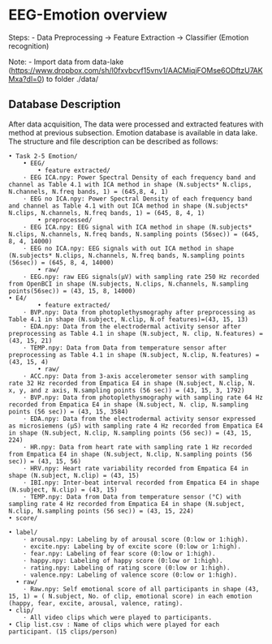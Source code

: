 # EEG-Emotion overview

Steps:
    - Data Preprocessing -> Feature Extraction -> Classifier (Emotion recognition)
    
Note:
    - Import data from data-lake (https://www.dropbox.com/sh/l0fxvbcvf15vnv1/AACMiqjFOMse6ODftzU7AKMxa?dl=0) to folder ./data/


## Database Description
After data acquisition, The data were processed and extracted features with method at previous subsection. Emotion database is available in data lake. The structure and file description can be described as follows:


    • Task 2-5 Emotion/
        • EEG/
            • feature extracted/
        · EEG ICA.npy: Power Spectral Density of each frequency band and channel as Table 4.1 with ICA method in shape (N.subjects* N.clips, N.channels, N.freq bands, 1) = (645,8, 4, 1)
        · EEG no ICA.npy: Power Spectral Density of each frequency band and channel as Table 4.1 with out ICA method in shape (N.subjects* N.clips, N.channels, N.freq bands, 1) = (645, 8, 4, 1)
            • preprocessed/
        · EEG ICA.npy: EEG signal with ICA method in shape (N.subjects* N.clips, N.channels, N.freq bands, N.sampling points (56sec)) = (645, 8, 4, 14000)
        · EEG no ICA.npy: EEG signals with out ICA method in shape (N.subjects* N.clips, N.channels, N.freq bands, N.sampling points (56sec)) = (645, 8, 4, 14000)
            • raw/
        · EEG.npy: raw EEG signals(µV) with sampling rate 250 Hz recorded from OpenBCI in shape (N.subjects, N.clips, N.channels, N.sampling points(56sec)) = (43, 15, 8, 14000)
    • E4/
            • feature extracted/
        · BVP.npy: Data from photoplethysmography after preprocessing as Table 4.1 in shape (N.subject, N.clip, N.of features)=(43, 15, 13)
        · EDA.npy: Data from the electrodermal activity sensor after preprocessing as Table 4.1 in shape (N.subject, N. clip, N.features) = (43, 15, 21)
        · TEMP.npy: Data from Data from temperature sensor after preprocessing as Table 4.1 in shape (N.subject, N.clip, N.features) = (43, 15, 4)
            • raw/
        · ACC.npy: Data from 3-axis accelerometer sensor with sampling rate 32 Hz recorded from Empatica E4 in shape (N.subject, N.clip, N. x, y, and z axis, N.sampling points (56 sec)) = (43, 15, 3, 1792)
        · BVP.npy: Data from photoplethysmography with sampling rate 64 Hz recorded from Empatica E4 in shape (N.subject, N. clip, N.sampling points (56 sec)) = (43, 15, 3584)
        · EDA.npy: Data from the electrodermal activity sensor expressed as microsiemens (µS) with sampling rate 4 Hz recorded from Empatica E4 in shape (N.subject, N.clip, N.sampling points (56 sec)) = (43, 15, 224)
        · HR.npy: Data from heart rate with sampling rate 1 Hz recorded from Empatica E4 in shape (N.subject, N.clip, N.sampling points (56 sec)) = (43, 15, 56)
        · HRV.npy: Heart rate variability recorded from Empatica E4 in shape (N.subject, N.clip) = (43, 15)
        · IBI.npy: Inter-beat interval recorded from Empatica E4 in shape (N.subject, N.clip) = (43, 15)
        · TEMP.npy: Data from Data from temperature sensor (°C) with sampling rate 4 Hz recorded from Empatica E4 in shape (N.subject, N.clip, N.sampling points (56 sec)) = (43, 15, 224)
    • score/
    
    • label/
        · arousal.npy: Labeling by of arousal score (0:low or 1:high).
        · excite.npy: Labeling by of excite score (0:low or 1:high).
        · fear.npy: Labeling of fear score (0:low or 1:high).
        · happy.npy: Labeling of happy score (0:low or 1:high).
        · rating.npy: Labeling of rating score (0:low or 1:high).
        · valence.npy: Labeling of valence score (0:low or 1:high).
      • raw/
        · Raw.npy: Self emotional score of all participants in shape (43, 15, 1) = ( N.subject, No. of clip, emotional score) in each emotion (happy, fear, excite, arousal, valence, rating).
    • clip/
        · All video clips which were played to participants.
    • Clip list.csv : Name of clips which were played for each participant. (15 clips/person)
